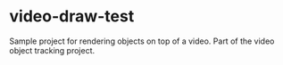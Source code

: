 # video-draw-test

Sample project for rendering objects on top of a video. Part of the video object tracking project.
